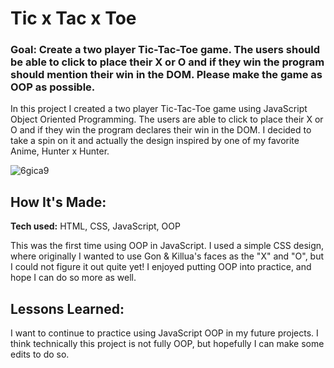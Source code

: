 # Tic x Tac x Toe

### Goal: Create a two player Tic-Tac-Toe game. The users should be able to click to place their X or O and if they win the program should mention their win in the DOM. Please make the game as OOP as possible.

In this project I created a two player Tic-Tac-Toe game using JavaScript Object Oriented Programming. The users are able to click to place their X or O and if they win the program declares their win in the DOM. I decided to take a spin on it and actually the design inspired by one of my favorite Anime, Hunter x Hunter.

![6gica9](https://user-images.githubusercontent.com/102037717/168888598-162c72b7-2b50-4d4c-b6e5-279c27a94f87.gif)


## How It's Made:

**Tech used:** HTML, CSS, JavaScript, OOP

This was the first time using OOP in JavaScript. I used a simple CSS design, where originally I wanted to use Gon & Killua's faces as the "X" and "O", but I could not figure it out quite yet! I enjoyed putting OOP into practice, and hope I can do so more as well. 

## Lessons Learned:

I want to continue  to practice using JavaScript OOP in my future projects. I think technically this project is not fully OOP, but hopefully I can make some edits to do so.
